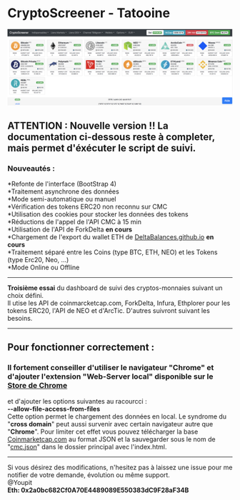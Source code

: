 # CryptoScreener - Tatooine  
![Capture Crypto-Screener](https://raw.githubusercontent.com/Youpit44/cryptoscreener/tatooine/docs/Capture.PNG)  
## ATTENTION : Nouvelle version !! La documentation ci-dessous reste à completer, mais permet d'éxécuter le script de suivi.
### Nouveautés :  
  *Refonte de l'interface (BootStrap 4)  
  *Traitement asynchrone des données  
  *Mode semi-automatique ou manuel  
  *Vérification des tokens ERC20 non reconnu sur CMC  
  *Utilisation des cookies pour stocker les données des tokens  
  *Réductions de l'appel de l'API CMC à 15 min  
  *Utilisation de l'API de ForkDelta  **en cours**  
  *Chargement de l'export du wallet ETH de [DeltaBalances.github.io](https://deltabalances.github.io/)   **en cours**  
  *Traitement séparé entre les Coins (type BTC, ETH, NEO) et les Tokens (type Erc20, Neo, ...)  
  *Mode Online ou Offline  
  
---    
**Troisième essai** du dashboard de suivi des cryptos-monnaies suivant un choix défini.  
Il utise les API de coinmarcketcap.com, ForkDelta, Infura, Ethplorer pour les tokens ERC20, l'API de NEO et d'ArcTic. D'autres suivront suivant les besoins.  
  
---
## Pour fonctionner correctement :  
### Il fortement conseiller d'utiliser le navigateur "**Chrome**" et d'ajouter l'extension "Web-Server local" disponible sur le [Store de Chrome](https://chrome.google.com/webstore/detail/web-server-for-chrome/ofhbbkphhbklhfoeikjpcbhemlocgigb)  
et d'ajouter les options suivantes au racourcci  :  
  **--allow-file-access-from-files**  
Cette option permet le chargement des données en local. Le syndrome du "**cross domain**" peut aussi survenir avec certain navigateur autre que "**Chrome**". Pour limiter cet effet vous pouvez télécharger la base [Coinmarketcap.com](https://api.coinmarketcap.com/v1/ticker/?limit=0&convert=EUR) au format JSON et la sauvegarder sous le nom de "[cmc.json](https://api.coinmarketcap.com/v1/ticker/?limit=0&convert=EUR)" dans le dossier principal avec l'index.html.  
  
---
Si vous désirez des modifications, n'hesitez pas à laissez une issue pour me notifier de votre demande, évolution ou même support.  
@Youpit  
**Eth: 0x2a0bc682Cf0A70E4489089E550383dC9F28aF34B**
